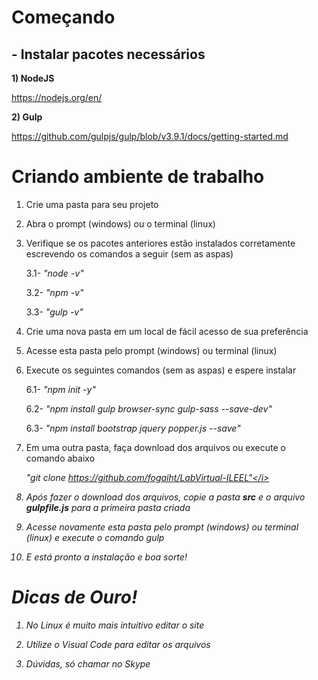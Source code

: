 <h1> Começando </h1>

<h2>- Instalar pacotes necessários </h2>

<b>1) NodeJS</b>

https://nodejs.org/en/

<b>2) Gulp</b>

https://github.com/gulpjs/gulp/blob/v3.9.1/docs/getting-started.md


<h1> Criando ambiente de trabalho </h1>

1) Crie uma pasta para seu projeto
2) Abra o prompt (windows) ou o terminal (linux)
3) Verifique se os pacotes anteriores estão instalados corretamente escrevendo os comandos a seguir (sem as aspas)

      3.1- <i>"node -v"</i>
  
      3.2- <i>"npm -v"</i>
  
      3.3- <i>"gulp -v"</i>

4) Crie uma nova pasta em um local de fácil acesso de sua preferência
5) Acesse esta pasta pelo prompt (windows) ou terminal (linux)
6) Execute os seguintes comandos (sem as aspas) e espere instalar

      6.1- <i>"npm init -y"</i>
  
      6.2- <i>"npm install gulp browser-sync gulp-sass --save-dev"</i>
  
      6.3- <i>"npm install bootstrap jquery popper.js --save"</i>

7) Em uma outra pasta, faça download dos arquivos ou execute o comando abaixo

      <i>"git clone https://github.com/fogaiht/LabVirtual-ILEEL"</i>
8) Após fazer o download dos arquivos, copie a pasta <b>src</b> e o arquivo <b>gulpfile.js</b> para a primeira pasta criada
9) Acesse novamente esta pasta pelo prompt (windows) ou terminal (linux) e execute o comando
      <i>gulp</i>
10) E está pronto a instalação e boa sorte!

<h1> Dicas de Ouro! </h1>

1) No Linux é muito mais intuitivo editar o site

2) Utilize o Visual Code para editar os arquivos

3) Dúvidas, só chamar no Skype
